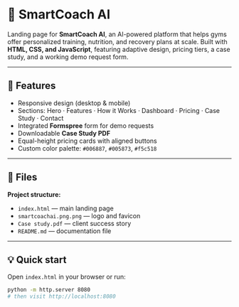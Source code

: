# 🧠 SmartCoach AI
Landing page for **SmartCoach AI**, an AI-powered platform that helps gyms offer personalized training, nutrition, and recovery plans at scale. Built with **HTML, CSS, and JavaScript**, featuring adaptive design, pricing tiers, a case study, and a working demo request form.

---

## 🚀 Features
- Responsive design (desktop & mobile)
- Sections: Hero · Features · How it Works · Dashboard · Pricing · Case Study · Contact
- Integrated **Formspree** form for demo requests
- Downloadable **Case Study PDF**
- Equal-height pricing cards with aligned buttons
- Custom color palette: `#006887`, `#005873`, `#f5c518`

---

## 🧩 Files
**Project structure:**
- `index.html` — main landing page  
- `smartcoachai.png.png` — logo and favicon  
- `Case study.pdf` — client success story  
- `README.md` — documentation file  

---

## 💡 Quick start
Open `index.html` in your browser or run:
```bash
python -m http.server 8080
# then visit http://localhost:8080

